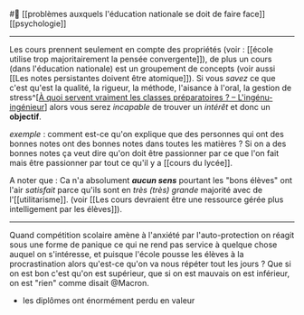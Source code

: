 #🌱   [[problèmes auxquels l'éducation nationale se doit de faire face]] [[psychologie]]

---
Les cours prennent seulement en compte des propriétés (voir : [[école utilise trop majoritairement la pensée convergente]]), de plus un cours (dans l'éducation nationale) est un groupement de concepts (voir aussi [[Les notes persistantes doivent être atomique]]). Si vous *savez* ce que c'est qu'est la qualité, la rigueur, la méthode, l'aisance à l'oral, la gestion de stress^[[À quoi servent vraiment les classes préparatoires ? – L'ingénu-ingénieur](https://ingenuingenieur.wordpress.com/2014/11/14/a-quoi-servent-vraiment-les-classes-preparatoires/)] alors vous serez *incapable* de trouver un *intérêt* et donc un **objectif**.

*exemple* : comment est-ce qu'on explique que des personnes qui ont des bonnes notes ont des bonnes notes dans toutes les matières ? Si on a des bonnes notes ça veut dire qu'on doit être passionner par ce que l'on fait mais être passionner par tout ce qu'il y a [[cours du lycée]]. 

A noter que : Ca n'a absolument ***aucun sens*** pourtant les "bons élèves" ont l'air *satisfait* parce qu'ils sont en *très (très) grande* majorité avec de l'[[utilitarisme]]. (voir [[Les cours devraient être une ressource gérée plus intelligement par les élèves]]).

---
Quand compétition scolaire amène à l'anxiété par l'auto-protection on réagit sous une forme de panique ce qui ne rend pas service à quelque chose auquel on s'intéresse, et puisque l'école pousse les élèves à la procrastination alors qu'est-ce qu'on va nous répéter tout les jours ? Que si on est bon c'est qu'on est supérieur, que si on est mauvais on est inférieur, on est "rien" comme disait @Macron.

- les diplômes ont énormément perdu en valeur 
